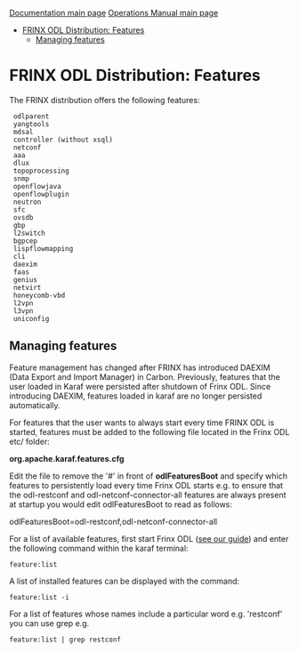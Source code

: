 [Documentation main page](https://frinxio.github.io/Frinx-docs/)
[Operations Manual main page](https://frinxio.github.io/Frinx-docs/FRINX_ODL_Distribution/Carbon/operations_manual.html)
<!-- TOC -->

- [FRINX ODL Distribution: Features](#frinx-odl-distribution-features)
    - [Managing features](#managing-features)

<!-- /TOC -->

# FRINX ODL Distribution: Features

The FRINX distribution offers the following features:

     odlparent
     yangtools
     mdsal
     controller (without xsql)
     netconf
     aaa
     dlux
     topoprocessing
     snmp
     openflowjava
     openflowplugin
     neutron
     sfc
     ovsdb
     gbp
     l2switch
     bgpcep
     lispflowmapping
     cli
     daexim
     faas
     genius
     netvirt
     honeycomb-vbd
     l2vpn
     l3vpn
     uniconfig

## Managing features
Feature management has changed after FRINX has introduced DAEXIM (Data Export and Import Manager) in Carbon. Previously, features that the user loaded in Karaf were persisted after shutdown of Frinx ODL. Since introducing DAEXIM, features loaded in karaf are no longer persisted automatically.

For features that the user wants to always start every time FRINX ODL is started, features must be added to the following file located in the Frinx ODL etc/ folder:

**org.apache.karaf.features.cfg**

Edit the file to remove the '#' in front of **odlFeaturesBoot** and specify which features to persistently load every time Frinx ODL starts e.g. to ensure that the odl-restconf and odl-netconf-connector-all features are always present at startup you would edit odlFeaturesBoot to read as follows:

odlFeaturesBoot=odl-restconf,odl-netconf-connector-all

For a list of available features, first start Frinx ODL ([see our guide](running-frinx-odl-after-activation)) and enter the following command within the karaf terminal:

    feature:list

A list of installed features can be displayed with the command:

    feature:list -i

For a list of features whose names include a particular word e.g. 'restconf' you can use grep e.g.

    feature:list | grep restconf
